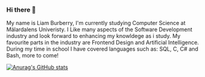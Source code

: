 ### Hi there 👋

My name is Liam Burberry, I'm currently studying Computer Science at Mälardalens Univeristy. 
I Like many aspects of the Software Development industry and look forward to enhancing my knowldege as i study. My favourite parts in the industry are Frontend Design and Artificial Intelligence. During my time in school I have covered languages such as: SQL, C, C# and Bash, more to come!

[![Anurag's GitHub stats](https://github-readme-stats.vercel.app/api?username=LiamAlexanderBurberry)](https://github.com/anuraghazra/github-readme-stats)
